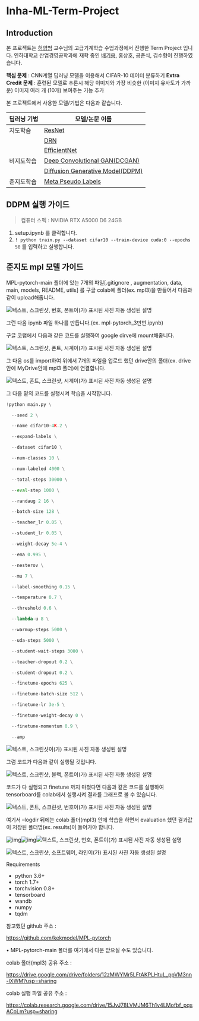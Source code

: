 # Inha-ML-Term-Project

## Introduction

본 프로젝트는 [허영범](https://sites.google.com/inha.ac.kr/orail/home?authuser=0) 교수님의 고급기계학습 수업과정에서 진행한 Term Project 입니다. 인하대학교 산업경영공학과에 재학 중인 [배기웅](https://keywoongbae.github.io/), 홍상호, 공준식, 김수형이 진행하였습니다.

**핵심 문제** : CNN계열 딥러닝 모델을 이용해서 CIFAR-10 데이터 분류하기
**Extra Credit 문제** : 훈련된 모델로 추론시 해당 이미지와 가장 비슷한 (이미지 유사도가 가까운) 이미지 여러 개 (10개) 보여주는 기능 추가

본 프로젝트에서 사용한 모델/기법은 다음과 같습니다. 

| 딥러닝 기법 | 모델/논문 이름                                               |
| :---------- | ------------------------------------------------------------ |
| 지도학습    | [ResNet](https://openaccess.thecvf.com/content_cvpr_2016/html/He_Deep_Residual_Learning_CVPR_2016_paper.html) |
|             | [DRN](https://openaccess.thecvf.com/content_cvpr_2017/html/Yu_Dilated_Residual_Networks_CVPR_2017_paper.html) |
|             | [EfficientNet](http://proceedings.mlr.press/v97/tan19a.html) |
| 비지도학습  | [Deep Convolutional GAN(DCGAN)](https://arxiv.org/abs/1511.06434) |
|             | [Diffusion Generative Model(DDPM)](https://proceedings.neurips.cc/paper/2020/hash/4c5bcfec8584af0d967f1ab10179ca4b-Abstract.html) |
| 준지도학습  | [Meta Pseudo Labels](https://openaccess.thecvf.com/content/CVPR2021/html/Pham_Meta_Pseudo_Labels_CVPR_2021_paper.html) |



## DDPM 실행 가이드

>  컴퓨터 스펙 : NVIDIA RTX A5000 D6 24GB

1. setup.ipynb 를 클릭합니다.
2. `! python train.py --dataset cifar10 --train-device cuda:0 --epochs 50` 를 입력하고 실행합니다.



## 준지도 mpl 모델 가이드

MPL-pytorch-main 폴더에 있는  7개의 파일[.gitignore , augmentation, data, main, models, README, utils] 를 구글 colab에 폴더(ex. mpl3)을 만들어서 다음과 같이 upload해줍니다.

![텍스트, 스크린샷, 번호, 폰트이(가) 표시된 사진  자동 생성된 설명](img/clip_image001.png)

그런 다음 ipynb 파일 하나를 만듭니다.(ex. mpl-pytorch_3만번.ipynb) 

구글 코랩에서 다음과 같은 코드를 실행하여 google dirve에 mount해줍니다.

![텍스트, 스크린샷, 폰트, 시계이(가) 표시된 사진  자동 생성된 설명](img/clip_image002.png)

그 다음 os를 import하여 위에서 7개의 파일을 업로드 했던 drive안의 폴더(ex. drive 안에 MyDrive안에 mpl3 폴더)에 연결합니다.

![텍스트, 폰트, 스크린샷, 시계이(가) 표시된 사진  자동 생성된 설명](img/clip_image003.png)

그 다음 밑의 코드를 실행시켜 학습을 시작합니다.

 ```python
 !python main.py \
 
   --seed 2 \
 
   --name cifar10-4K.2 \
 
   --expand-labels \
 
   --dataset cifar10 \
 
   --num-classes 10 \
 
   --num-labeled 4000 \
 
   --total-steps 30000 \
 
   --eval-step 1000 \
 
   --randaug 2 16 \
 
   --batch-size 128 \
 
   --teacher_lr 0.05 \
 
   --student_lr 0.05 \
 
   --weight-decay 5e-4 \
 
   --ema 0.995 \
 
   --nesterov \
 
   --mu 7 \
 
   --label-smoothing 0.15 \
 
   --temperature 0.7 \
 
   --threshold 0.6 \
 
   --lambda-u 8 \
 
   --warmup-steps 5000 \
 
   --uda-steps 5000 \
 
   --student-wait-steps 3000 \
 
   --teacher-dropout 0.2 \
 
   --student-dropout 0.2 \
 
   --finetune-epochs 625 \
 
   --finetune-batch-size 512 \
 
   --finetune-lr 3e-5 \
 
   --finetune-weight-decay 0 \
 
   --finetune-momentum 0.9 \
 
   --amp
 ```

 

![텍스트, 스크린샷이(가) 표시된 사진  자동 생성된 설명](img/clip_image004.png)

 

그럼 코드가 다음과 같이 실행될 것입니다.

![텍스트, 스크린샷, 블랙, 폰트이(가) 표시된 사진  자동 생성된 설명](img/clip_image005.png)

 

코드가 다 실행되고 finetune 까지 마쳤다면 다음과 같은 코드를 실행하여 tensorboard를 colab에서 실행시켜 결과를 그래프로 볼 수 있습니다.

![텍스트, 폰트, 스크린샷, 번호이(가) 표시된 사진  자동 생성된 설명](img/clip_image006.png)

여기서 –logdir 뒤에는 colab 폴더(mpl3) 안에 학습을 하면서 evaluation 했던 결과값이 저장된 폴더명(ex. results)이 들어가야 합니다.

![img](file:////Users/keywoongbae/Library/Group%20Containers/UBF8T346G9.Office/TemporaryItems/msohtmlclip/clip_image007.png)![img](file:////Users/keywoongbae/Library/Group%20Containers/UBF8T346G9.Office/TemporaryItems/msohtmlclip/clip_image007.png)![텍스트, 스크린샷, 번호, 폰트이(가) 표시된 사진  자동 생성된 설명](img/clip_image008.png)



![텍스트, 스크린샷, 소프트웨어, 라인이(가) 표시된 사진  자동 생성된 설명](img/clip_image009.png)

 

 

Requirements

- python 3.6+
- torch 1.7+
- torchvision 0.8+
- tensorboard
- wandb
- numpy
- tqdm

 

참고했던 github 주소 :

https://github.com/kekmodel/MPL-pytorch

• MPL-pytorch-main 폴더를 여기에서 다운 받으실 수도 있습니다.

 

colab 폴더(mpl3) 공유 주소 :

https://drive.google.com/drive/folders/12zMWYMr5LFtAKPLHtuL_ppVM3nn-lXWM?usp=sharing

 

colab 실행 파일 공유 주소 :

https://colab.research.google.com/drive/15JvJ78LVMJM6Th1v4LMofbf_pqsACoLm?usp=sharing

 
